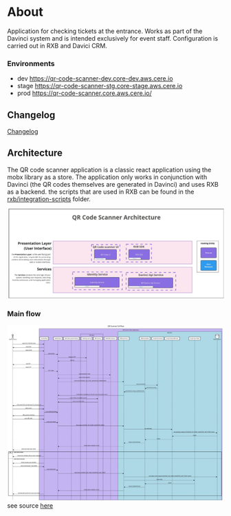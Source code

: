 # About

Application for checking tickets at the entrance. Works as part of the Davinci system and is intended exclusively for event staff. Configuration is carried out in RXB and Davici CRM.

### Environments

- dev https://qr-code-scanner-dev.core-dev.aws.cere.io
- stage https://qr-code-scanner-stg.core-stage.aws.cere.io
- prod https://qr-code-scanner.core.aws.cere.io/

## Changelog

[Changelog](./CHANGELOG.md)

## Architecture

The QR code scanner application is a classic react application using the mobx library as a store. The application only works in conjunction with Davinci (the QR codes themselves are generated in Davinci) and uses RXB as a backend. the scripts that are used in RXB can be found in the [rxb/integration-scripts](/rxb/integration-scripts) folder.

![Architecture diagram](architecture.jpg)

### Main flow

![Main flow, sequence diagram](./how-it-works.svg)
see source [here](https://sequencediagram.org/index.html#initialData=C4S2BsFMAIEUCVoGUDGBDAdhyAnaAzAV3HAPAHsB3AKGrRWHLyWDX32gAVcBncjNLQAOaHKBQgRGYAHMc5QkOgBiFABYARmvwBGOIlSZseeJHrBoAQSFDwIdKH7URY+5MwWAqgEloIabj49JDOouLu0tAAsuQaABrIjDghLuFSFgjQAMLkACYwPOhYuNB2GjiiAJ6hrhLpcgpKlpy+4GiVuDVpHtDeGPnSYJXQPLgAbvYpYW7p0ABCAGILI+OT1JD9XTM98HFzyAAiANJ+GDysGChTtRGy8ooqdjIAFsAa4IQwu-tIx1t1Oz20EgYw2Fg0hB4-1u0AAUkgAPIAOWgwEgAFtbGg0dDZqgcJILNwcOiQDweCAnKltpF8YTss9ICgANb6bJ5a7dWkoAlCLyjaAAFXszMgwGouWxaA0aAFAFE2ud7MgzDgUM91psNrlaLQWGwOMS+AIALQAPh8pzROCCVwAXNByEINtBLf5UYyCCAcOdUSB0SE3QEbcFzfr2FxePw0A7ZayMWgQOBqOHDVHTRbfP5rbbIA7-EJCBYE0nqEGc6GzTF4okmHmRkkYCXk9WEiw6+a+gNQMBhqMcBN7dBTABHT6+hGCzjULtgoYrAeTc2t2vJB0AJgADJvoAijmWs8Hc2HWBGjdHYzxWZPp6nIz7o+by4FgvmMIWLDeD1aX1dl7E20bB0b3ZfJqBXdtknNb5DhOfxzkwIc0CLZ4mBAAAvbFKQwU5YOoGDfjgs4Lj-KsANXetkmAQgcBwwjTgQy4QggxtoKBEEwWgCEeAdJBtWBUFIgOSwADVvCRLJvAAfQQKSsgRA45SkkTLAAGW8YTBQReApM4OV4CibwkCQbxkSQfD2ME8FITDHl6WJUlyWwy9WWdEkyQpfgeGgFM7L5e9HM8jBzXhZFUQxLE0QdNzAuw7zRAqYZqFClE0UxNo0TY-YOMibjotwWKvOgBL2lwlKCCYdFsQs7KrK4myyJrSD6wwchQHwYZpQUCw0DGRM2neGAYo8uKuL7QgNEKXlHBwnLxRYjszUWZZ+0HesNgJdVoElVhHQ4Xr+rQcANCbKyoWWhc1v-JqgOgKiaNmjBNsZXJtqlb9s1-SATwNe9jRjEZUMoATOLsX1MFeuMQciRhoHVchyAFfgQjvc8M2fEMh1GKAGGh8UMePRrALrB1zjrFYcbRV65o+o9K1R9MAcyQojBKT7MZR080wfdHDwrLGijZFAOVp-nvqJijScbEZBeSHhiHm8jmqyvH6p4lV+lV4SxIk6TZPkxTlLUjTLC0nSsgACTlLJ9xgua1ds6aGSZVlMhyfIHRHPBhfyN7WF8p2skZFk2Xd8WFVlcQVVEdUXOgIRkgmBRvOSMdIG88gOG18TJJk82FKUlT1M07SpM8JAlMFbwbblQU8eoCOlRQaO1WeR36SDl3Q45B05YVny6X8zuQ7djkQsRVKIoyyj0-75KJ-C9LsXFu26ryu7Z-ACx3XK-BKuxHzV847jruJtdoFa9rOo0broAmcAduwjf5a32gCfprm-ovQGqCFjkZcwM-BWtAjoWHQAKPuW8-DeSCOAUYosvo-TPIzO0PAgbAhwPIPAlB-C5F-jg4AzxiqzUwUwaAAZyRoBkCESAcCYDgJgJA7e3l5YoCuOSBBHMkHc3+qg9BrD2EsMFjg-oVAUyfzRmgJ8fMvoOhQHYEOsNCEwAhMARgOEABEngBTiFFMADRnDCYLXPpCEouixTQ3AkrViZoj65UhLxfi9ts66zznJAuRti6m1LuXSu1cji1xqqrE+ZpG5Rz4jHZ4pNeowB2mgPaHoyQbzTr6AAFC43O+sPFFxNmbMuFcpJVxrnXOaABKIJ9sQmD35DAYULIxQOnMRYOJAd6TaNqSKMU48wppUijPF+Fh549KnsvFWlSHFAKgTvBee8SQHwqWvBqxiWptRAB1YqN8ix3yTI-fgkz8YyK4WaBmPMAbmBAH1NEbIWbFDwLMgBOFsAAA8LBNM1DqWgQA)
